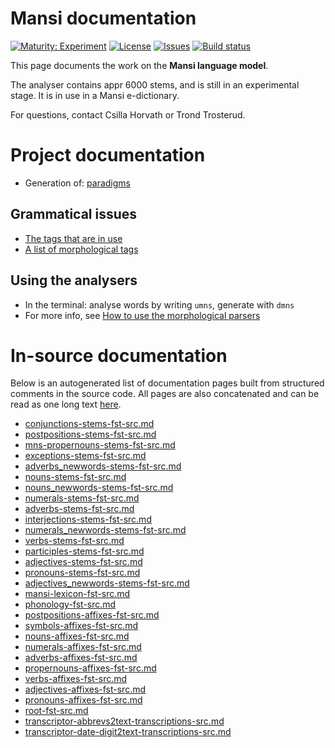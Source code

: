 # Mansi documentation

[![Maturity: Experiment](https://img.shields.io/badge/Maturity-Experiment-black.svg)](https://giellalt.github.io/MaturityClassification.html)
[![License](https://img.shields.io/github/license/giellalt/lang-mns)](https://raw.githubusercontent.com/giellalt/lang-mns/develop/LICENSE)
[![Issues](https://img.shields.io/github/issues/giellalt/lang-mns)](https://github.com/giellalt/lang-mns/issues)
[![Build status](https://github.com/giellalt/lang-mns/workflows/Speller%20CI+CD/badge.svg)](https://github.com/giellalt/lang-mns/actions)

This page documents the work on the **Mansi language model**.

The analyser contains appr 6000 stems, and is still in
an experimental stage. It is in use in a Mansi e-dictionary.

For questions, contact Csilla Horvath or Trond Trosterud.

# Project documentation

* Generation of: [paradigms](http://giellatekno.uit.no/cgi/p-mns.fi.html)

## Grammatical issues

* [The tags that are in use](https://github.com/giellalt/lang-mns/blob/main/src/fst/root.lexc)
* [A list of morphological tags](/lang/common/MorphologicalTags.html)


## Using the analysers

* In the terminal: analyse words by writing `umns`, generate with `dmns`
* For more info, see [How to use the morphological parsers](/tools/docu-sme-manual.html)

# In-source documentation

Below is an autogenerated list of documentation pages built from structured comments in the source code. All pages are also concatenated and can be read as one long text [here](mns.md).
* [conjunctions-stems-fst-src.md](conjunctions-stems-fst-src.md)
* [postpositions-stems-fst-src.md](postpositions-stems-fst-src.md)
* [mns-propernouns-stems-fst-src.md](mns-propernouns-stems-fst-src.md)
* [exceptions-stems-fst-src.md](exceptions-stems-fst-src.md)
* [adverbs_newwords-stems-fst-src.md](adverbs_newwords-stems-fst-src.md)
* [nouns-stems-fst-src.md](nouns-stems-fst-src.md)
* [nouns_newwords-stems-fst-src.md](nouns_newwords-stems-fst-src.md)
* [numerals-stems-fst-src.md](numerals-stems-fst-src.md)
* [adverbs-stems-fst-src.md](adverbs-stems-fst-src.md)
* [interjections-stems-fst-src.md](interjections-stems-fst-src.md)
* [numerals_newwords-stems-fst-src.md](numerals_newwords-stems-fst-src.md)
* [verbs-stems-fst-src.md](verbs-stems-fst-src.md)
* [participles-stems-fst-src.md](participles-stems-fst-src.md)
* [adjectives-stems-fst-src.md](adjectives-stems-fst-src.md)
* [pronouns-stems-fst-src.md](pronouns-stems-fst-src.md)
* [adjectives_newwords-stems-fst-src.md](adjectives_newwords-stems-fst-src.md)
* [mansi-lexicon-fst-src.md](mansi-lexicon-fst-src.md)
* [phonology-fst-src.md](phonology-fst-src.md)
* [postpositions-affixes-fst-src.md](postpositions-affixes-fst-src.md)
* [symbols-affixes-fst-src.md](symbols-affixes-fst-src.md)
* [nouns-affixes-fst-src.md](nouns-affixes-fst-src.md)
* [numerals-affixes-fst-src.md](numerals-affixes-fst-src.md)
* [adverbs-affixes-fst-src.md](adverbs-affixes-fst-src.md)
* [propernouns-affixes-fst-src.md](propernouns-affixes-fst-src.md)
* [verbs-affixes-fst-src.md](verbs-affixes-fst-src.md)
* [adjectives-affixes-fst-src.md](adjectives-affixes-fst-src.md)
* [pronouns-affixes-fst-src.md](pronouns-affixes-fst-src.md)
* [root-fst-src.md](root-fst-src.md)
* [transcriptor-abbrevs2text-transcriptions-src.md](transcriptor-abbrevs2text-transcriptions-src.md)
* [transcriptor-date-digit2text-transcriptions-src.md](transcriptor-date-digit2text-transcriptions-src.md)
